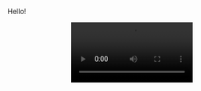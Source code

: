 Hello!

<p align="center">
<video width="49%" controls>
  <source src="FP_animation_r1.mp4" type="video/mp4">
  Your browser does not support the video tag. Download the video <a href="FP_animation_r1.mp4">here</a>.
</video>
</p>
